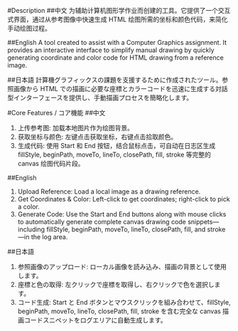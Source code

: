 #Description ##中文
为辅助计算机图形学作业而创建的工具。它提供了一个交互式界面，通过从参考图像中快速生成 HTML <canvas> 绘图所需的坐标和颜色代码，来简化手动绘图过程。

##English
A tool created to assist with a Computer Graphics assignment. It provides an interactive interface to simplify manual drawing by quickly generating coordinate and color code for HTML <canvas> drawing from a reference image.

##日本語
計算機グラフィックスの課題を支援するために作成されたツール。参照画像から HTML <canvas> での描画に必要な座標とカラーコードを迅速に生成する対話型インターフェースを提供し、手動描画プロセスを簡略化します。

#Core Features / コア機能 ##中文

1. 上传参考图: 加载本地图片作为绘图背景。
2. 获取坐标与颜色: 左键点击获取坐标，右键点击拾取颜色。
3. 生成代码: 使用 Start 和 End 按钮，结合鼠标点击，可自动在日志区生成 fillStyle, beginPath, moveTo, lineTo, closePath, fill, stroke 等完整的 canvas 绘图代码片段。

##English

1. Upload Reference: Load a local image as a drawing reference.
2. Get Coordinates & Color: Left-click to get coordinates; right-click to pick a color.
3. Generate Code: Use the Start and End buttons along with mouse clicks to automatically generate complete canvas drawing code snippets—including fillStyle, beginPath, moveTo, lineTo, closePath, fill, and stroke—in the log area.

##日本語

1. 参照画像のアップロード: ローカル画像を読み込み、描画の背景として使用します。
2. 座標と色の取得: 左クリックで座標を取得し、右クリックで色を選択します。
3. コード生成: Start と End ボタンとマウスクリックを組み合わせて、fillStyle, beginPath, moveTo, lineTo, closePath, fill, stroke を含む完全な canvas 描画コードスニペットをログエリアに自動生成します。
